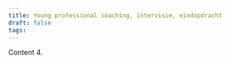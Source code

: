 ```yaml
---
title: Young professional coaching, intervisie, eindopdracht
draft: false
tags:
---
```

 Content 4.
 